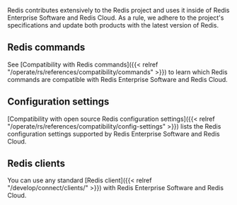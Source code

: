 Redis contributes extensively to the Redis project and uses it inside of Redis Enterprise Software and Redis Cloud. As a rule, we adhere to the project's specifications and update both products with the latest version of Redis.

## Redis commands

See [Compatibility with Redis commands]({{< relref "/operate/rs/references/compatibility/commands" >}}) to learn which Redis commands are compatible with Redis Enterprise Software and Redis Cloud.

## Configuration settings

[Compatibility with open source Redis configuration settings]({{< relref "/operate/rs/references/compatibility/config-settings" >}}) lists the Redis configuration settings supported by Redis Enterprise Software and Redis Cloud.

## Redis clients

You can use any standard [Redis client]({{< relref "/develop/connect/clients/" >}}) with Redis Enterprise Software and Redis Cloud.